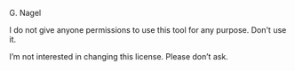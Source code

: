 G. Nagel

I do not give anyone permissions to use this tool for any purpose. Don't use it.

I’m not interested in changing this license. Please don’t ask.
